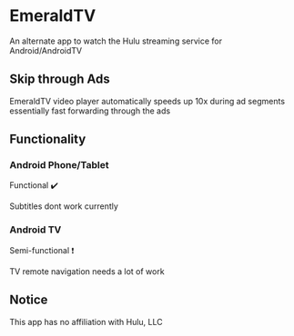 # EmeraldTV
An alternate app to watch the Hulu streaming service for Android/AndroidTV

## Skip through Ads
EmeraldTV video player automatically speeds up 10x during ad segments essentially fast forwarding through the ads

## Functionality
### Android Phone/Tablet
Functional ✔️

Subtitles dont work currently
### Android TV
Semi-functional ❗

TV remote navigation needs a lot of work

## Notice
This app has no affiliation with Hulu, LLC
